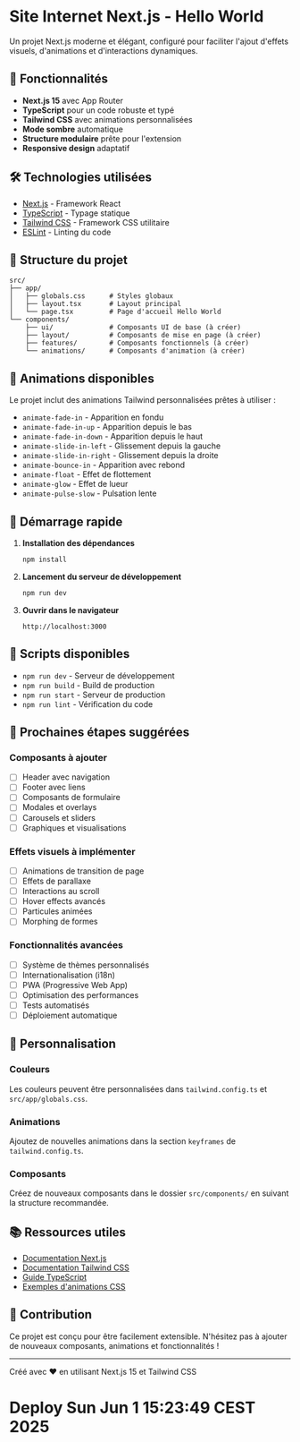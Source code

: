 # Site Internet Next.js - Hello World

Un projet Next.js moderne et élégant, configuré pour faciliter l'ajout d'effets visuels, d'animations et d'interactions dynamiques.

## 🚀 Fonctionnalités

- **Next.js 15** avec App Router
- **TypeScript** pour un code robuste et typé
- **Tailwind CSS** avec animations personnalisées
- **Mode sombre** automatique
- **Structure modulaire** prête pour l'extension
- **Responsive design** adaptatif

## 🛠️ Technologies utilisées

- [Next.js](https://nextjs.org/) - Framework React
- [TypeScript](https://www.typescriptlang.org/) - Typage statique
- [Tailwind CSS](https://tailwindcss.com/) - Framework CSS utilitaire
- [ESLint](https://eslint.org/) - Linting du code

## 📁 Structure du projet

```
src/
├── app/
│   ├── globals.css      # Styles globaux
│   ├── layout.tsx       # Layout principal
│   └── page.tsx         # Page d'accueil Hello World
└── components/
    ├── ui/              # Composants UI de base (à créer)
    ├── layout/          # Composants de mise en page (à créer)
    ├── features/        # Composants fonctionnels (à créer)
    └── animations/      # Composants d'animation (à créer)
```

## 🎨 Animations disponibles

Le projet inclut des animations Tailwind personnalisées prêtes à utiliser :

- `animate-fade-in` - Apparition en fondu
- `animate-fade-in-up` - Apparition depuis le bas
- `animate-fade-in-down` - Apparition depuis le haut
- `animate-slide-in-left` - Glissement depuis la gauche
- `animate-slide-in-right` - Glissement depuis la droite
- `animate-bounce-in` - Apparition avec rebond
- `animate-float` - Effet de flottement
- `animate-glow` - Effet de lueur
- `animate-pulse-slow` - Pulsation lente

## 🚀 Démarrage rapide

1. **Installation des dépendances**
   ```bash
   npm install
   ```

2. **Lancement du serveur de développement**
   ```bash
   npm run dev
   ```

3. **Ouvrir dans le navigateur**
   ```
   http://localhost:3000
   ```

## 📝 Scripts disponibles

- `npm run dev` - Serveur de développement
- `npm run build` - Build de production
- `npm run start` - Serveur de production
- `npm run lint` - Vérification du code

## 🎯 Prochaines étapes suggérées

### Composants à ajouter
- [ ] Header avec navigation
- [ ] Footer avec liens
- [ ] Composants de formulaire
- [ ] Modales et overlays
- [ ] Carousels et sliders
- [ ] Graphiques et visualisations

### Effets visuels à implémenter
- [ ] Animations de transition de page
- [ ] Effets de parallaxe
- [ ] Interactions au scroll
- [ ] Hover effects avancés
- [ ] Particules animées
- [ ] Morphing de formes

### Fonctionnalités avancées
- [ ] Système de thèmes personnalisés
- [ ] Internationalisation (i18n)
- [ ] PWA (Progressive Web App)
- [ ] Optimisation des performances
- [ ] Tests automatisés
- [ ] Déploiement automatique

## 🎨 Personnalisation

### Couleurs
Les couleurs peuvent être personnalisées dans `tailwind.config.ts` et `src/app/globals.css`.

### Animations
Ajoutez de nouvelles animations dans la section `keyframes` de `tailwind.config.ts`.

### Composants
Créez de nouveaux composants dans le dossier `src/components/` en suivant la structure recommandée.

## 📚 Ressources utiles

- [Documentation Next.js](https://nextjs.org/docs)
- [Documentation Tailwind CSS](https://tailwindcss.com/docs)
- [Guide TypeScript](https://www.typescriptlang.org/docs/)
- [Exemples d'animations CSS](https://animate.style/)

## 🤝 Contribution

Ce projet est conçu pour être facilement extensible. N'hésitez pas à ajouter de nouveaux composants, animations et fonctionnalités !

---

Créé avec ❤️ en utilisant Next.js 15 et Tailwind CSS
# Deploy Sun Jun  1 15:23:49 CEST 2025
